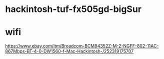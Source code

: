# hackintosh-tuf-fx505gd-bigSur
# wifi
https://www.ebay.com/itm/Broadcom-BCM94352Z-M-2-NGFF-802-11AC-867Mbps-BT-4-0-DW1560-f-Mac-Hackintosh-/252319175707
